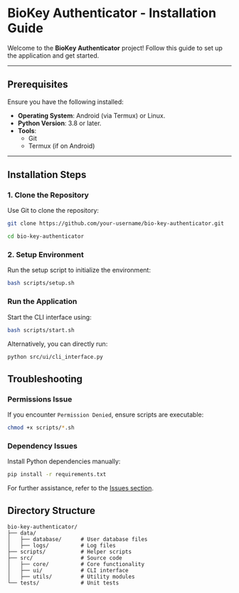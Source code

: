 # BioKey Authenticator - Installation Guide

Welcome to the **BioKey Authenticator** project! Follow this guide to set up the application and get started.

---

## Prerequisites

Ensure you have the following installed:
- **Operating System**: Android (via Termux) or Linux.
- **Python Version**: 3.8 or later.
- **Tools**:
  - Git
  - Termux (if on Android)

---

## Installation Steps

### 1. Clone the Repository
Use Git to clone the repository:
```bash
git clone https://github.com/your-username/bio-key-authenticator.git
```
```bash
cd bio-key-authenticator
```

### 2. Setup Environment
Run the setup script to initialize the environment:
```bash
bash scripts/setup.sh
```

### Run the Application
Start the CLI interface using:
```bash
bash scripts/start.sh
```
Alternatively, you can directly run:
```bash
python src/ui/cli_interface.py
```

## Troubleshooting
### Permissions Issue
If you encounter `Permission Denied`, ensure scripts are executable:
```bash
chmod +x scripts/*.sh
```

### Dependency Issues
Install Python dependencies manually:
```bash
pip install -r requirements.txt
```
For further assistance, refer to the [Issues section](issues-section).

## Directory Structure
```
bio-key-authenticator/
├── data/
│   ├── database/      # User database files
│   ├── logs/          # Log files
├── scripts/           # Helper scripts
├── src/               # Source code
│   ├── core/          # Core functionality
│   ├── ui/            # CLI interface
│   ├── utils/         # Utility modules
└── tests/             # Unit tests
```
